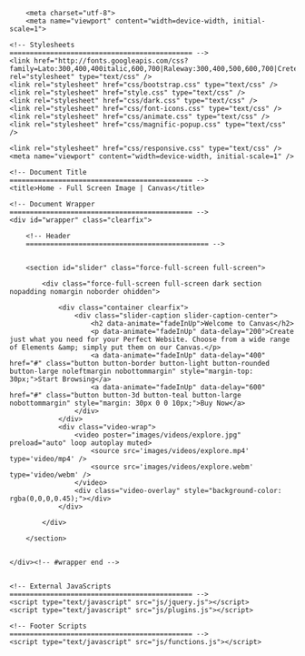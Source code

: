 <!DOCTYPE html>
<html dir="ltr" lang="en-US">
<head>

		<meta charset="utf-8">
		<meta name="viewport" content="width=device-width, initial-scale=1">

	<!-- Stylesheets
	============================================= -->
	<link href="http://fonts.googleapis.com/css?family=Lato:300,400,400italic,600,700|Raleway:300,400,500,600,700|Crete+Round:400italic" rel="stylesheet" type="text/css" />
	<link rel="stylesheet" href="css/bootstrap.css" type="text/css" />
	<link rel="stylesheet" href="style.css" type="text/css" />
	<link rel="stylesheet" href="css/dark.css" type="text/css" />
	<link rel="stylesheet" href="css/font-icons.css" type="text/css" />
	<link rel="stylesheet" href="css/animate.css" type="text/css" />
	<link rel="stylesheet" href="css/magnific-popup.css" type="text/css" />

	<link rel="stylesheet" href="css/responsive.css" type="text/css" />
	<meta name="viewport" content="width=device-width, initial-scale=1" />

	<!-- Document Title
	============================================= -->
	<title>Home - Full Screen Image | Canvas</title>

</head>

<body class="stretched">

	<!-- Document Wrapper
	============================================= -->
	<div id="wrapper" class="clearfix">

		<!-- Header
		============================================= -->
		

		<section id="slider" class="force-full-screen full-screen">

			<div class="force-full-screen full-screen dark section nopadding nomargin noborder ohidden">

				<div class="container clearfix">
					<div class="slider-caption slider-caption-center">
						<h2 data-animate="fadeInUp">Welcome to Canvas</h2>
						<p data-animate="fadeInUp" data-delay="200">Create just what you need for your Perfect Website. Choose from a wide range of Elements &amp; simply put them on our Canvas.</p>
						<a data-animate="fadeInUp" data-delay="400" href="#" class="button button-border button-light button-rounded button-large noleftmargin nobottommargin" style="margin-top: 30px;">Start Browsing</a>
						<a data-animate="fadeInUp" data-delay="600" href="#" class="button button-3d button-teal button-large nobottommargin" style="margin: 30px 0 0 10px;">Buy Now</a>
					</div>
				</div>
				<div class="video-wrap">
					<video poster="images/videos/explore.jpg" preload="auto" loop autoplay muted>
						<source src='images/videos/explore.mp4' type='video/mp4' />
						<source src='images/videos/explore.webm' type='video/webm' />
					</video>
					<div class="video-overlay" style="background-color: rgba(0,0,0,0.45);"></div>
				</div>

			</div>

		</section>


	</div><!-- #wrapper end -->


	<!-- External JavaScripts
	============================================= -->
	<script type="text/javascript" src="js/jquery.js"></script>
	<script type="text/javascript" src="js/plugins.js"></script>

	<!-- Footer Scripts
	============================================= -->
	<script type="text/javascript" src="js/functions.js"></script>

</body>
</html>

